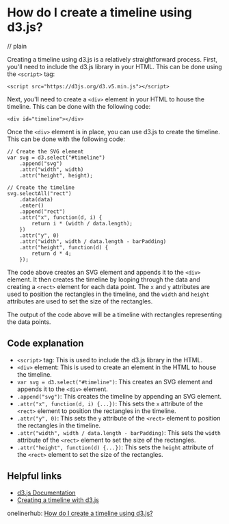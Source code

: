 # How do I create a timeline using d3.js?
// plain

Creating a timeline using d3.js is a relatively straightforward process. First, you'll need to include the d3.js library in your HTML. This can be done using the `<script>` tag:

```
<script src="https://d3js.org/d3.v5.min.js"></script>
```

Next, you'll need to create a `<div>` element in your HTML to house the timeline. This can be done with the following code:

```
<div id="timeline"></div>
```

Once the `<div>` element is in place, you can use d3.js to create the timeline. This can be done with the following code:

```
// Create the SVG element
var svg = d3.select("#timeline")
    .append("svg")
    .attr("width", width)
    .attr("height", height);

// Create the timeline
svg.selectAll("rect")
    .data(data)
    .enter()
    .append("rect")
    .attr("x", function(d, i) {
        return i * (width / data.length);
    })
    .attr("y", 0)
    .attr("width", width / data.length - barPadding)
    .attr("height", function(d) {
        return d * 4;
    });
```

The code above creates an SVG element and appends it to the `<div>` element. It then creates the timeline by looping through the data and creating a `<rect>` element for each data point. The `x` and `y` attributes are used to position the rectangles in the timeline, and the `width` and `height` attributes are used to set the size of the rectangles.

The output of the code above will be a timeline with rectangles representing the data points.

## Code explanation

- `<script>` tag: This is used to include the d3.js library in the HTML.
- `<div>` element: This is used to create an element in the HTML to house the timeline.
- `var svg = d3.select("#timeline")`: This creates an SVG element and appends it to the `<div>` element.
- `.append("svg")`: This creates the timeline by appending an SVG element.
- `.attr("x", function(d, i) {...})`: This sets the `x` attribute of the `<rect>` element to position the rectangles in the timeline.
- `.attr("y", 0)`: This sets the `y` attribute of the `<rect>` element to position the rectangles in the timeline.
- `.attr("width", width / data.length - barPadding)`: This sets the `width` attribute of the `<rect>` element to set the size of the rectangles.
- `.attr("height", function(d) {...})`: This sets the `height` attribute of the `<rect>` element to set the size of the rectangles.

## Helpful links
- [d3.js Documentation](https://github.com/d3/d3/wiki)
- [Creating a timeline with d3.js](https://www.d3-graph-gallery.com/graph/timeline_basic.html)

onelinerhub: [How do I create a timeline using d3.js?](https://onelinerhub.com/javascript-d3/how-do-i-create-a-timeline-using-d--js)